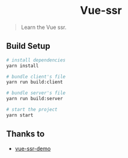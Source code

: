 <h1 align="center">Vue-ssr</h1>

> Learn the Vue ssr.

## Build Setup

``` bash
# install dependencies
yarn install

# bundle client's file
yarn run build:client

# bundle server's file
yarn run build:server

# start the project
yarn start

```

## Thanks to
* [vue-ssr-demo](https://github.com/leocoder351/vue-ssr-demo/blob/master/04/server/server.js)